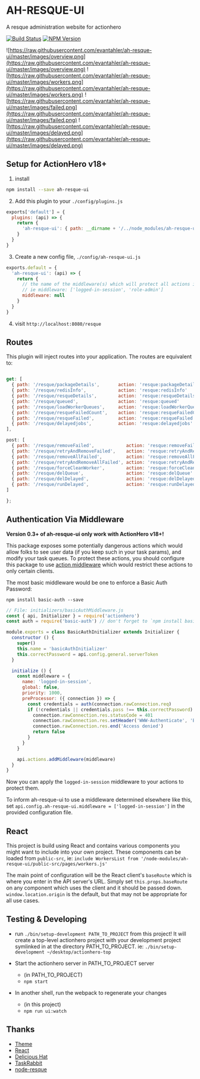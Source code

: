 # AH-RESQUE-UI
A resque administration website for actionhero

[![Build Status](https://circleci.com/gh/actionhero/ah-resque-ui.png)](https://circleci.com/gh/actionhero/ah-resque-ui)
[![NPM Version](https://img.shields.io/npm/v/ah-resque-ui.svg?style=flat-square)](https://www.npmjs.com/package/ah-resque-ui)

![https://raw.githubusercontent.com/evantahler/ah-resque-ui/master/images/overview.png](https://raw.githubusercontent.com/evantahler/ah-resque-ui/master/images/overview.png)
![https://raw.githubusercontent.com/evantahler/ah-resque-ui/master/images/workers.png](https://raw.githubusercontent.com/evantahler/ah-resque-ui/master/images/workers.png)
![https://raw.githubusercontent.com/evantahler/ah-resque-ui/master/images/failed.png](https://raw.githubusercontent.com/evantahler/ah-resque-ui/master/images/failed.png)
![https://raw.githubusercontent.com/evantahler/ah-resque-ui/master/images/delayed.png](https://raw.githubusercontent.com/evantahler/ah-resque-ui/master/images/delayed.png)

## Setup for ActionHero v18+

1. install

```bash
npm install --save ah-resque-ui
```

2. Add this plugin to your `./config/plugins.js`

```js
exports['default'] = {
  plugins: (api) => {
    return {
      'ah-resque-ui': { path: __dirname + '/../node_modules/ah-resque-ui' }
    }
  }
}
```

3. Create a new config file, `./config/ah-resque-ui.js`

```js
exports.default = {
  'ah-resque-ui': (api) => {
    return {
      // the name of the middleware(s) which will protect all actions in this plugin
      // ie middleware: ['logged-in-session', 'role-admin']
      middleware: null
    }
  }
}
```

4. visit `http://localhost:8080/resque`

## Routes

This plugin will inject routes into your application.  The routes are equivalent to:

```js

get: [
  { path: '/resque/packageDetails',       action: 'resque:packageDetails'    },
  { path: '/resque/redisInfo',            action: 'resque:redisInfo'         },
  { path: '/resque/resqueDetails',        action: 'resque:resqueDetails'     },
  { path: '/resque/queued',               action: 'resque:queued'            },
  { path: '/resque/loadWorkerQueues',     action: 'resque:loadWorkerQueues'  },
  { path: '/resque/resqueFailedCount',    action: 'resque:resqueFailedCount' },
  { path: '/resque/resqueFailed',         action: 'resque:resqueFailed'      },
  { path: '/resque/delayedjobs',          action: 'resque:delayedjobs'       },
],

post: [
  { path: '/resque/removeFailed',            action: 'resque:removeFailed'            },
  { path: '/resque/retryAndRemoveFailed',    action: 'resque:retryAndRemoveFailed'    },
  { path: '/resque/removeAllFailed',         action: 'resque:removeAllFailed'         },
  { path: '/resque/retryAndRemoveAllFailed', action: 'resque:retryAndRemoveAllFailed' },
  { path: '/resque/forceCleanWorker',        action: 'resque:forceCleanWorker'        },
  { path: '/resque/delQueue',                action: 'resque:delQueue'                },
  { path: '/resque/delDelayed',              action: 'resque:delDelayed'              },
  { path: '/resque/runDelayed',              action: 'resque:runDelayed'              },
]

};
```

## Authentication Via Middleware
**Version 0.3+ of ah-resque-ui only work with ActionHero v18+!**

This package exposes some potentially dangerous actions which would allow folks to see user data (if you keep such in your task params), and modify your task queues.  To protect these actions, you should configure this package to use [action middleware](http://www.actionherojs.com/docs/#action-middleware) which would restrict these actions to only certain clients.

The most basic middleware would be one to enforce a Basic Auth Password:

`npm install basic-auth --save`

```js
// File: initializers/basicAuthMiddleware.js
const { api, Initializer } = require('actionhero')
const auth = require('basic-auth') // don't forget to `npm install basic-auth --save`

module.exports = class BasicAuthInitializer extends Initializer {
  constructor () {
    super()
    this.name = 'basicAuthInitializer'
    this.correctPassword = api.config.general.serverToken
  }

  initialize () {
    const middleware = {
      name: 'logged-in-session',
      global: false,
      priority: 1000,
      preProcessor: ({ connection }) => {
        const credentials = auth(connection.rawConnection.req)
        if (!credentials || credentials.pass !== this.correctPassword) {
          connection.rawConnection.res.statusCode = 401
          connection.rawConnection.res.setHeader('WWW-Authenticate', 'Basic realm="Actionhero Resque UI"')
          connection.rawConnection.res.end('Access denied')
          return false
        }
      }
    }

    api.actions.addMiddleware(middleware)
  }
}
```

Now you can apply the `logged-in-session` middleware to your actions to protect them.

To inform ah-resque-ui to use a middleware determined elsewhere like this, set `api.config.ah-resque-ui.middleware = ['logged-in-session']` in the provided configuration file.

## React

This project is build using React and contains various components you might want to include into your own project. These components can be loaded from `public-src`, ie: `include WorkersList from '/node-modules/ah-resque-ui/public-src/pages/workers.js'`

The main point of configuration will be the React client's `baseRoute` which is where you enter in the API server's URL. Simply set `this.props.baseRoute` on any component which uses the client and it should be passed down.  `window.location.origin` is the default, but that may not be appropriate for all use cases.

## Testing & Developing
* run `./bin/setup-development PATH_TO_PROJECT` from this project!  It will create a top-level actionhero project with your development project symlinked in at the directory PATH_TO_PROJECT.  ie: `./bin/setup-development ~/desktop/actionhero-top`

* Start the actionhero server in PATH_TO_PROJECT server
  * (in PATH_TO_PROJECT)
  * `npm start`
* In another shell, run the webpack to regenerate your changes
  * (in this project)
  * `npm run ui:watch`

## Thanks
- [Theme](https://bootswatch.com)
- [React](https://facebook.github.io/react/)
- [Delicious Hat](https://www.delicioushat.com)
- [TaskRabbit](https://www.taskrabbit.com)
- [node-resque](https://github.com/taskrabbit/node-resque)
